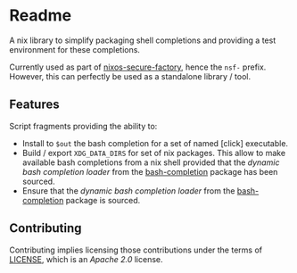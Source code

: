Readme
======

A nix library to simplify packaging shell completions and providing a test
environment for these completions.

Currently used as part of [nixos-secure-factory], hence the `nsf-` prefix.
However, this can perfectly be used as a standalone library / tool.

[nixos-secure-factory]: https://github.com/jraygauthier/nixos-secure-factory


Features
--------


Script fragments providing the ability to:

 -  Install to `$out` the bash completion for a set of named [click] executable.
 -  Build / export `XDG_DATA_DIRS` for set of nix packages. This allow to
    make available bash completions from a nix shell provided that
    the *dynamic bash completion loader* from the [bash-completion] package
    has been sourced.
 -  Ensure that the *dynamic bash completion loader* from the [bash-completion]
    package is sourced.

[bash-completion]: https://github.com/scop/bash-completion


Contributing
------------

Contributing implies licensing those contributions under the terms of [LICENSE](./LICENSE), which is an *Apache 2.0* license.
